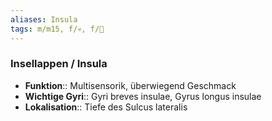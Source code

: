```yaml
---
aliases: Insula
tags: m/m15, f/💀, f/🧠
---
```

### Insellappen / Insula
- **Funktion**:: Multisensorik, überwiegend Geschmack
- **Wichtige Gyri**:: Gyri breves insulae, Gyrus longus insulae
- **Lokalisation**:: Tiefe des Sulcus lateralis